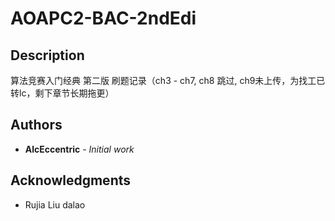 # AOAPC2-BAC-2ndEdi

## Description

算法竞赛入门经典 第二版 刷题记录（ch3 - ch7, ch8 跳过, ch9未上传，为找工已转lc，剩下章节长期拖更）

## Authors

* **AlcEccentric** - *Initial work*

## Acknowledgments

* Rujia Liu dalao
